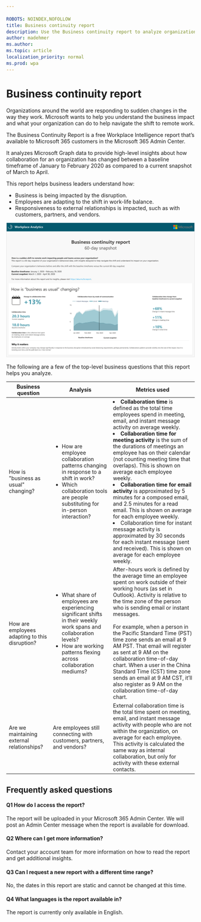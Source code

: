 ```yaml
---

ROBOTS: NOINDEX,NOFOLLOW
title: Business continuity report
description: Use the Business continuity report to analyze organizational collaboration data
author: madehmer
ms.author: 
ms.topic: article
localization_priority: normal 
ms.prod: wpa
---
```


# Business continuity report

Organizations around the world are responding to sudden changes in the way they work. Microsoft wants to help you understand the business impact and what your organization can do to help navigate the shift to remote work.

The Business Continuity Report is a free Workplace Intelligence report that’s available to Microsoft 365 customers in the Microsoft 365 Admin Center.

It analyzes Microsoft Graph data to provide high-level insights about how collaboration for an organization has changed between a baseline timeframe of January to February 2020 as compared to a current snapshot of March to April.

This report helps business leaders understand how:

* Business is being impacted by the disruption.
* Employees are adapting to the shift in work-life balance.
* Responsiveness to external relationships is impacted, such as with customers, partners, and vendors.

![Business continuity report](../Images/WpA/Tutorials/bc-report.png)

The following are a few of the top-level business questions that this report helps you analyze.

|Business question |Analysis |Metrics used |
|-------------|--------------|-------------|
|How is "business as usual" changing? |<ul><li>How are employee collaboration patterns changing in response to a shift in work?  </li><li>Which collaboration tools are people substituting for in-person interaction? |</li><li>**Collaboration time** is defined as the total time employees spend in meeting, email, and instant message activity on average weekly. </li><li>**Collaboration time for meeting activity** is the sum of the durations of meetings an employee has on their calendar (not counting meeting time that overlaps). This is shown on average each employee weekly. </li><li>**Collaboration time for email activity** is approximated by 5 minutes for a composed email, and 2.5 minutes for a read email. This is shown on average for each employee weekly. </li><li>Collaboration time for instant message activity is approximated by 30 seconds for each instant message (sent and received). This is shown on average for each employee weekly. |
|How are employees adapting to this disruption? |<ul><li>What share of employees are experiencing significant shifts in their weekly work spans and collaboration levels? </li><li>How are working patterns flexing across collaboration mediums? </li></ul>|After-hours work is defined by the average time an employee spent on work outside of their working hours (as set in Outlook). Activity is relative to the time zone of the person who is sending email or instant messages. <br> <br>For example, when a person in the Pacific Standard Time (PST) time zone sends an email at 9 AM PST. That email will register as sent at 9 AM on the collaboration time-of-day chart. When a user in the China Standard Time (CST) time zone sends an email at 9 AM CST, it’ll also register as 9 AM on the collaboration time-of-day chart.|
|Are we maintaining external relationships? |Are employees still connecting with customers, partners, and vendors? |External collaboration time is the total time spent on meeting, email, and instant message activity with people who are not within the organization, on average for each employee. This activity is calculated the same way as internal collaboration, but only for activity with these external contacts.|

## Frequently asked questions

#### Q1 How do I access the report?

The report will be uploaded in your Microsoft 365 Admin Center. We will post an Admin Center message when the report is available for download.

#### Q2 Where can I get more information?

Contact your account team for more information on how to read the report and get additional insights.

#### Q3 Can I request a new report with a different time range?

No, the dates in this report are static and cannot be changed at this time.

#### Q4 What languages is the report available in?

The report is currently only available in English.

